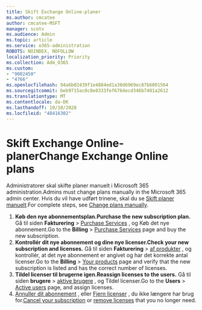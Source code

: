 ```yaml
---
title: Skift Exchange Online-planer
ms.author: cmcatee
author: cmcatee-MSFT
manager: scotv
ms.audience: Admin
ms.topic: article
ms.service: o365-administration
ROBOTS: NOINDEX, NOFOLLOW
localization_priority: Priority
ms.collection: Adm_O365
ms.custom:
- "9002450"
- "4766"
ms.openlocfilehash: 94a6b02439f1e4884ed1a30d6969ec87b6001564
ms.sourcegitcommit: beb9715ac0c8e8333fef6764ecd346b7401a2612
ms.translationtype: MT
ms.contentlocale: da-DK
ms.lasthandoff: 10/10/2020
ms.locfileid: "48416302"
---
```

# <a name="change-exchange-online-plans"></a><span data-ttu-id="a7793-102">Skift Exchange Online-planer</span><span class="sxs-lookup"><span data-stu-id="a7793-102">Change Exchange Online plans</span></span>

<span data-ttu-id="a7793-103">Administratorer skal skifte planer manuelt i Microsoft 365 administration.</span><span class="sxs-lookup"><span data-stu-id="a7793-103">Admins must change plans manually in the Microsoft 365 admin center.</span></span> <span data-ttu-id="a7793-104">Hvis du vil have udført trinene, skal du se [Skift planer manuelt](https://docs.microsoft.com/microsoft-365/commerce/subscriptions/change-plans-manually).</span><span class="sxs-lookup"><span data-stu-id="a7793-104">For complete steps, see [Change plans manually](https://docs.microsoft.com/microsoft-365/commerce/subscriptions/change-plans-manually).</span></span>

1. <span data-ttu-id="a7793-105">**Køb den nye abonnementsplan.**</span><span class="sxs-lookup"><span data-stu-id="a7793-105">**Purchase the new subscription plan.**</span></span> <span data-ttu-id="a7793-106">Gå til siden **Fakturering**  >  [Purchase Services](https://go.microsoft.com/fwlink/p/?linkid=868433) , og Køb det nye abonnement.</span><span class="sxs-lookup"><span data-stu-id="a7793-106">Go to the **Billing** > [Purchase Services](https://go.microsoft.com/fwlink/p/?linkid=868433) page and buy the new subscription.</span></span>
2. <span data-ttu-id="a7793-107">**Kontrollér dit nye abonnement og dine nye licenser.**</span><span class="sxs-lookup"><span data-stu-id="a7793-107">**Check your new subscription and licenses.**</span></span> <span data-ttu-id="a7793-108">Gå til siden **Fakturering**  >  [af produkter](https://go.microsoft.com/fwlink/p/?linkid=842054) , og kontrollér, at det nye abonnement er angivet og har det korrekte antal licenser.</span><span class="sxs-lookup"><span data-stu-id="a7793-108">Go to the **Billing** > [Your products](https://go.microsoft.com/fwlink/p/?linkid=842054) page and verify that the new subscription is listed and has the correct number of licenses.</span></span>
3. <span data-ttu-id="a7793-109">**Tildel licenser til brugerne igen.**</span><span class="sxs-lookup"><span data-stu-id="a7793-109">**Reassign licenses to the users.**</span></span> <span data-ttu-id="a7793-110">Gå til siden **brugere**  >  [aktive brugere](https://go.microsoft.com/fwlink/p/?linkid=834822) , og Tildel licenser.</span><span class="sxs-lookup"><span data-stu-id="a7793-110">Go to the **Users** > [Active users](https://go.microsoft.com/fwlink/p/?linkid=834822) page, and assign licenses.</span></span>
4. <span data-ttu-id="a7793-111">[Annuller dit abonnement](https://docs.microsoft.com/microsoft-365/commerce/subscriptions/cancel-your-subscription) , eller [Fjern licenser](https://docs.microsoft.com/microsoft-365/commerce/licenses/buy-licenses) , du ikke længere har brug for.</span><span class="sxs-lookup"><span data-stu-id="a7793-111">[Cancel your subscription](https://docs.microsoft.com/microsoft-365/commerce/subscriptions/cancel-your-subscription) or [remove licenses](https://docs.microsoft.com/microsoft-365/commerce/licenses/buy-licenses) that you no longer need.</span></span>